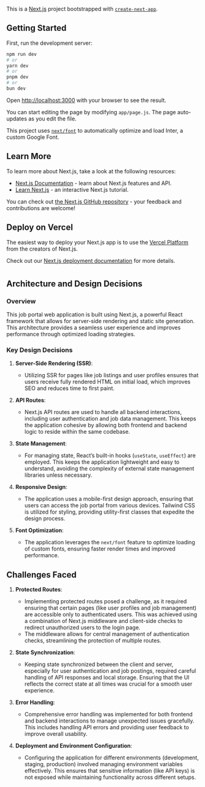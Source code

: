 This is a [Next.js](https://nextjs.org/) project bootstrapped with [`create-next-app`](https://github.com/vercel/next.js/tree/canary/packages/create-next-app).

## Getting Started

First, run the development server:

```bash
npm run dev
# or
yarn dev
# or
pnpm dev
# or
bun dev
```

Open [http://localhost:3000](http://localhost:3000) with your browser to see the result.

You can start editing the page by modifying `app/page.js`. The page auto-updates as you edit the file.

This project uses [`next/font`](https://nextjs.org/docs/basic-features/font-optimization) to automatically optimize and load Inter, a custom Google Font.

## Learn More

To learn more about Next.js, take a look at the following resources:

- [Next.js Documentation](https://nextjs.org/docs) - learn about Next.js features and API.
- [Learn Next.js](https://nextjs.org/learn) - an interactive Next.js tutorial.

You can check out [the Next.js GitHub repository](https://github.com/vercel/next.js/) - your feedback and contributions are welcome!

## Deploy on Vercel

The easiest way to deploy your Next.js app is to use the [Vercel Platform](https://vercel.com/new?utm_medium=default-template&filter=next.js&utm_source=create-next-app&utm_campaign=create-next-app-readme) from the creators of Next.js.

Check out our [Next.js deployment documentation](https://nextjs.org/docs/deployment) for more details.

#
#
#


## Architecture and Design Decisions

### Overview
This job portal web application is built using Next.js, a powerful React framework that allows for server-side rendering and static site generation. This architecture provides a seamless user experience and improves performance through optimized loading strategies.

### Key Design Decisions
1. **Server-Side Rendering (SSR)**:
   - Utilizing SSR for pages like job listings and user profiles ensures that users receive fully rendered HTML on initial load, which improves SEO and reduces time to first paint.

2. **API Routes**:
   - Next.js API routes are used to handle all backend interactions, including user authentication and job data management. This keeps the application cohesive by allowing both frontend and backend logic to reside within the same codebase.

3. **State Management**:
   - For managing state, React’s built-in hooks (`useState`, `useEffect`) are employed. This keeps the application lightweight and easy to understand, avoiding the complexity of external state management libraries unless necessary.

4. **Responsive Design**:
   - The application uses a mobile-first design approach, ensuring that users can access the job portal from various devices. Tailwind CSS is utilized for styling, providing utility-first classes that expedite the design process.

5. **Font Optimization**:
   - The application leverages the `next/font` feature to optimize loading of custom fonts, ensuring faster render times and improved performance.

## Challenges Faced

1. **Protected Routes**:
   - Implementing protected routes posed a challenge, as it required ensuring that certain pages (like user profiles and job management) are accessible only to authenticated users. This was achieved using a combination of Next.js middleware and client-side checks to redirect unauthorized users to the login page.
   - The middleware allows for central management of authentication checks, streamlining the protection of multiple routes.

2. **State Synchronization**:
   - Keeping state synchronized between the client and server, especially for user authentication and job postings, required careful handling of API responses and local storage. Ensuring that the UI reflects the correct state at all times was crucial for a smooth user experience.

3. **Error Handling**:
   - Comprehensive error handling was implemented for both frontend and backend interactions to manage unexpected issues gracefully. This includes handling API errors and providing user feedback to improve overall usability.

4. **Deployment and Environment Configuration**:
   - Configuring the application for different environments (development, staging, production) involved managing environment variables effectively. This ensures that sensitive information (like API keys) is not exposed while maintaining functionality across different setups.

